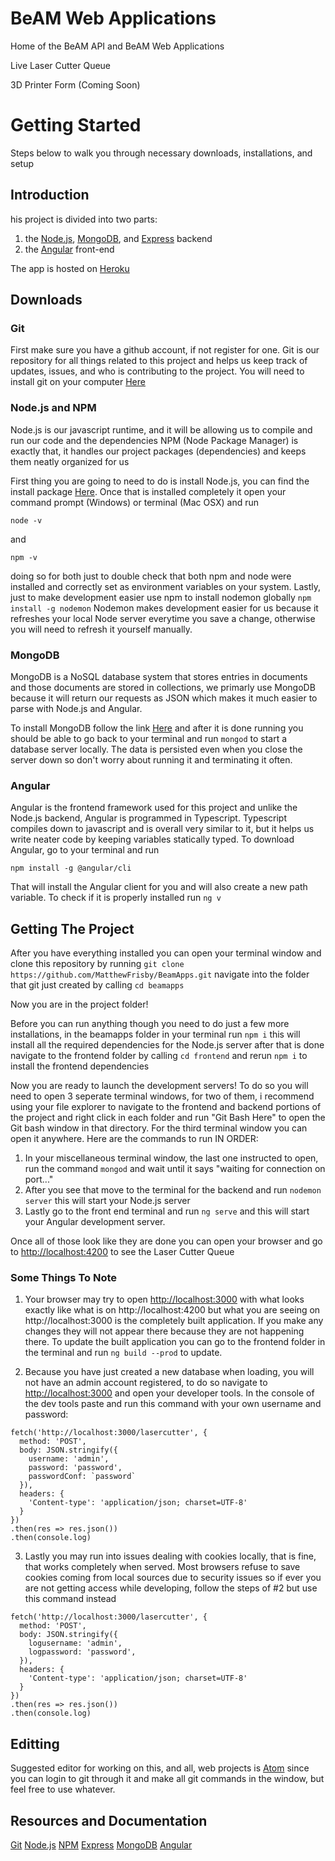 # BeAM Web Applications
Home of the BeAM API and BeAM Web Applications

Live Laser Cutter Queue

3D Printer Form (Coming Soon)

# Getting Started
Steps below to walk you through necessary downloads, installations, and setup

## Introduction
his project is divided into two parts: 
1. the [Node.js](https://nodejs.org/en/), [MongoDB](https://www.mongodb.com/download-center/community), and [Express](https://expressjs.com/) backend 
2. the [Angular](https://angular.io/) front-end

The app is hosted on [Heroku](https://heroku.com)

## Downloads

### Git
First make sure you have a github account, if not register for one. Git is our repository for all things related to this project and helps us keep track of updates, issues, and who is contributing to the project. You will need to install git on your computer [Here](https://git-scm.com/downloads)

### Node.js and NPM
Node.js is our javascript runtime, and it will be allowing us to compile and run our code and the dependencies
NPM (Node Package Manager) is exactly that, it handles our project packages (dependencies) and keeps them neatly organized for us

First thing you are going to need to do is install Node.js, you can find the install package [Here](https://nodejs.org/en/). Once that is installed completely it open your command prompt (Windows) or terminal (Mac OSX) and run
```
node -v
```
and
```
npm -v
```
doing so for both just to double check that both npm and node were installed and correctly set as environment variables on your system.
Lastly, just to make development easier use npm to install nodemon globally ```npm install -g nodemon``` Nodemon makes development easier for us because it refreshes your local Node server everytime you save a change, otherwise you will need to refresh it yourself manually.

### MongoDB
MongoDB is a NoSQL database system that stores entries in documents and those documents are stored in collections, we primarly use MongoDB because it will return our requests as JSON which makes it much easier to parse with Node.js and Angular.

To install MongoDB follow the link [Here](https://www.mongodb.com/download-center/community) and after it is done running you should be able to go back to your terminal and run ```mongod``` to start a database server locally. The data is persisted even when you close the server down so don't worry about running it and terminating it often.

### Angular
Angular is the frontend framework used for this project and unlike the Node.js backend, Angular is programmed in Typescript. Typescript compiles down to javascript and is overall very similar to it, but it helps us write neater code by keeping variables statically typed. To download Angular, go to your terminal and run
```
npm install -g @angular/cli
```
That will install the Angular client for you and will also create a new path variable. To check if it is properly installed run
```ng v```

## Getting The Project
After you have everything installed you can open your terminal window and clone this repository by running
```git clone https://github.com/MatthewFrisby/BeamApps.git```
navigate into the folder that git just created by calling
```cd beamapps```

Now you are in the project folder!

Before you can run anything though you need to do just a few more installations, in the beamapps folder in your terminal run
```npm i``` this will install all the required dependencies for the Node.js server
after that is done navigate to the frontend folder by calling
```cd frontend``` and rerun ```npm i``` to install the frontend dependencies

Now you are ready to launch the development servers! To do so you will need to open 3 seperate terminal windows, for two of them, i recommend using your file explorer to navigate to the frontend and backend portions of the project and right click in each folder and run "Git Bash Here" to open the Git bash window in that directory. For the third terminal window you can open it anywhere.
Here are the commands to run IN ORDER:

1. In your miscellaneous terminal window, the last one instructed to open, run the command ```mongod``` and wait until it says "waiting for connection on port..."
2. After you see that move to the terminal for the backend and run ```nodemon server``` this will start your Node.js server
3. Lastly go to the front end terminal and run ```ng serve``` and this will start your Angular development server.

Once all of those look like they are done you can open your browser and go to [http://localhost:4200](http://localhost:4200) to see the Laser Cutter Queue

### Some Things To Note
1. Your browser may try to open [http://localhost:3000](http://localhost:3000) with what looks exactly like what is on http://localhost:4200 but what you are seeing on http://localhost:3000 is the completely built application. If you make any changes they will not appear there because they are not happening there. To update the built application you can go to the frontend folder in the terminal and run ```ng build --prod``` to update.

2. Because you have just created a new database when loading, you will not have an admin account registered, to do so navigate to [http://localhost:3000](http://localhost:3000) and open your developer tools. In the console of the dev tools paste and run this command with your own username and password:
```
fetch('http://localhost:3000/lasercutter', {
  method: 'POST',
  body: JSON.stringify({
    username: 'admin',
    password: 'password',
    passwordConf: `password`
  }),
  headers: {
    'Content-type': 'application/json; charset=UTF-8'
  }
})
.then(res => res.json())
.then(console.log)
```
3. Lastly you may run into issues dealing with cookies locally, that is fine, that works completely when served. Most browsers refuse to save cookies coming from local sources due to security issues so if ever you are not getting access while developing, follow the steps of #2 but use this command instead
```
fetch('http://localhost:3000/lasercutter', {
  method: 'POST',
  body: JSON.stringify({
    logusername: 'admin',
    logpassword: 'password',
  }),
  headers: {
    'Content-type': 'application/json; charset=UTF-8'
  }
})
.then(res => res.json())
.then(console.log)
```

## Editting
Suggested editor for working on this, and all, web projects is [Atom](https://atom.io/) since you can login to git through it and make all git commands in the window, but feel free to use whatever.

## Resources and Documentation
[Git](https://services.github.com/on-demand/downloads/github-git-cheat-sheet.pdf)
[Node.js](https://nodejs.org/en/docs/)
[NPM](https://docs.npmjs.com/)
[Express](https://expressjs.com/en/guide/routing.html)
[MongoDB](https://mongoosejs.com/docs/guide.html)
[Angular](https://angular.io/docs)
